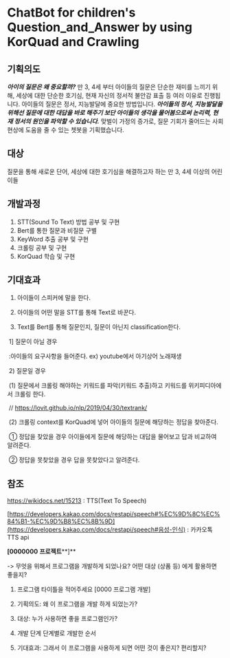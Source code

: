 # ChatBot for children's Question_and_Answer by using KorQuad and Crawling

## 기획의도

***아이의 질문은 왜 중요할까?***  만 3, 4세 부터 아이들의 질문은 단순한 재미를 느끼기 위해, 세상에  대한 단순한 호기심, 현재  자신의 정서적 불안감 표출 등 여러 이유로 진행됩니다. 아이들의 질문은 정서, 지능발달에 중요한 방법입니다. ***아이들의 정서, 지능발달을 위해선 질문에 대한 대답을 바로 해주기 보단 아이들의 생각을 물어봄으로써 논리력, 현재 정서의 원인을 파악할 수 있습니다.*** 맞벌이 가정의 증가로, 질문 기회가 줄어드는 사회현상에 도움을 줄 수 있는 쳇봇을 기획했습니다.

## 대상

질문을 통해 새로운 단어, 세상에 대한 호기심을 해결하고자 하는 만 3, 4세 이상의 어린이들



## 개발과정

1. STT(Sound To Text) 방법 공부 및 구현
2. Bert를 통한 질문과 비질문 구별
3. KeyWord 추출 공부 및 구현
4. 크롤링 공부 및 구현
5. KorQuad 학습 및 구현



## 기대효과



1. 아이들이 스피커에 말을 한다.

2. 아이들의 어떤 말을 STT를 통해 Text로 바꾼다.

3. Text를 Bert를 통해 질문인지, 질문이 아닌지 classification한다.

​	1] 질문이 아닐 경우

​		:아이들의 요구사항을 들어준다. ex) youtube에서 아기상어 노래재생

​	2) 질문일 경우

​		(1) 질문에서 크롤링 해야하는 키워드를 파악(키워드 추출)하고 키워드를 위키피디아에서 크롤링 한다. 

​		// https://lovit.github.io/nlp/2019/04/30/textrank/

​		(2)  크롤링 context를 KorQuad에 넣어 아이들의 질문에 해당하는 정답을 찾아준다.

​			① 정답을 찾았을 경우 아이들에게 질문에 해당하는 대답을 물어보고 답과 비교하여 알려준다.

​			② 정답을 못찾았을 경우 답을 못찾았다고 알려준다. 





## 참조 

https://wikidocs.net/15213	:	TTS(Text To Speech)

[https://developers.kakao.com/docs/restapi/speech#%EC%9D%8C%EC%84%B1-%EC%9D%B8%EC%8B%9D](https://developers.kakao.com/docs/restapi/speech#음성-인식)	:	카카오톡 TTS api





**[0000000** **프로젝트****]**

-> 무엇을 위해서 프로그램을 개발하게 되었나요? 어떤 대상 (상품 등) 에게 활용하면 좋을지?

1) 프로그램 타이틀을 적어주세요 [0000 프로그램 개발] 

2) 기획의도: 왜 이 프로그램을 개발 하게 되었는가?

3) 대상: 누가 사용하면 좋을 프로그램인가?

4) 개발 단계 단계별로 개발한 순서

5) 기대효과: 그래서 이 프로그램을 사용하게 되면 어떤 것이 좋은지? 편리할지?



